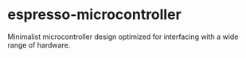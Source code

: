 # espresso-microcontroller
Minimalist microcontroller design optimized for interfacing with a wide range of hardware.
